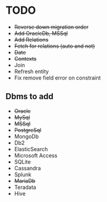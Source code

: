 # TODO

- ~~Reverse down migration order~~
- ~~Add OracleDb, MSSql~~
- ~~Add Relations~~
- ~~Fetch for relations (auto and not)~~
- ~~Date~~
- ~~Contexts~~
- Join
- Refresh entity
- Fix remove field error on constraint

## Dbms to add

- ~~Oracle~~
- ~~MySql~~
- ~~MSSql~~
- ~~PostgreSql~~
- MongoDb
- Db2
- ElasticSearch
- Microsoft Access
- SQLite
- Cassandra
- Splunk
- ~~MariaDb~~
- Teradata
- Hive
